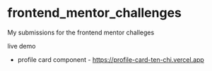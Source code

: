 # frontend_mentor_challenges

My submissions for the frontend mentor challeges


live demo
- profile card component - https://profile-card-ten-chi.vercel.app
